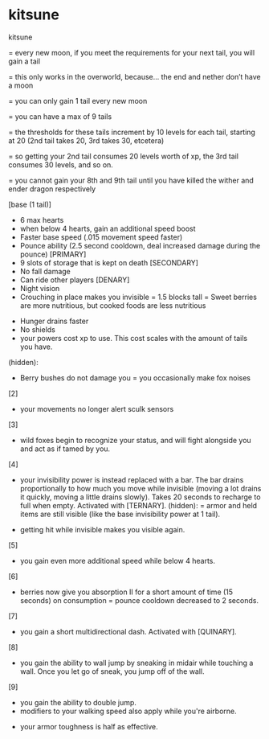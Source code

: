 # kitsune

kitsune 

= every new moon, if you meet the requirements for your next tail, you will gain a tail

= this only works in the overworld, because… the end and nether don’t have a moon

= you can only gain 1 tail every new moon

= you can have a max of 9 tails

= the thresholds for these tails increment by 10 levels for each tail, starting at 20 (2nd tail takes 20, 3rd takes 30, etcetera)

= so getting your 2nd tail consumes 20 levels worth of xp, the 3rd tail consumes 30 levels, and so on.

= you cannot gain your 8th and 9th tail until you have killed the wither and ender dragon respectively


[base (1 tail)]
+ 6 max hearts
+ when below 4 hearts, gain an additional speed boost
+ Faster base speed (.015 movement speed faster)
+ Pounce ability (2.5 second cooldown, deal increased damage during the pounce) [PRIMARY]
+ 9 slots of storage that is kept on death [SECONDARY]
+ No fall damage
+ Can ride other players [DENARY]
+ Night vision
+ Crouching in place makes you invisible
= 1.5 blocks tall
= Sweet berries are more nutritious, but cooked foods are less nutritious
- Hunger drains faster
- No shields
- your powers cost xp to use. This cost scales with the amount of tails you have.

(hidden):
+ Berry bushes do not damage you
= you occasionally make fox noises


[2]
+ your movements no longer alert sculk sensors

[3]
+ wild foxes begin to recognize your status, and will fight alongside you and act as if tamed by you.

[4]
+ your invisibility power is instead replaced with a bar. The bar drains proportionally to how much you move while invisible (moving a lot drains it quickly, moving a little drains slowly). Takes 20 seconds to recharge to full when empty. Activated with [TERNARY].
(hidden):
= armor and held items are still visible (like the base invisibility power at 1 tail).
- getting hit while invisible makes you visible again.

[5]
+ you gain even more additional speed while below 4 hearts.

[6]
+ berries now give you absorption II for a short amount of time (15 seconds) on consumption
= pounce cooldown decreased to 2 seconds.

[7]
+ you gain a short multidirectional dash. Activated with [QUINARY].

[8]
+ you gain the ability to wall jump by sneaking in midair while touching a wall. Once you let go of sneak, you jump off of the wall.

[9]
+ you gain the ability to double jump.
+ modifiers to your walking speed also apply while you're airborne.
- your armor toughness is half as effective.

